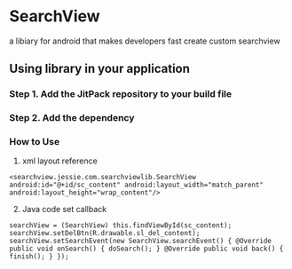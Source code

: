 # SearchView 
a libiary for android that makes developers fast create custom searchview 

## Using library in your application
### Step 1. Add the JitPack repository to your build file
### Step 2. Add the dependency
### How to Use
1. xml layout reference

`<searchview.jessie.com.searchviewlib.SearchView
         android:id="@+id/sc_content"
         android:layout_width="match_parent"
         android:layout_height="wrap_content"/>`
         
2. Java code set callback

` searchView = (SearchView) this.findViewById(sc_content);
         searchView.setDelBtn(R.drawable.sl_del_content);
         searchView.setSearchEvent(new SearchView.searchEvent() {
             @Override
             public void onSearch() {
                 doSearch();
             }
             @Override
             public void back() {
                 finish();
             }
         }); `

